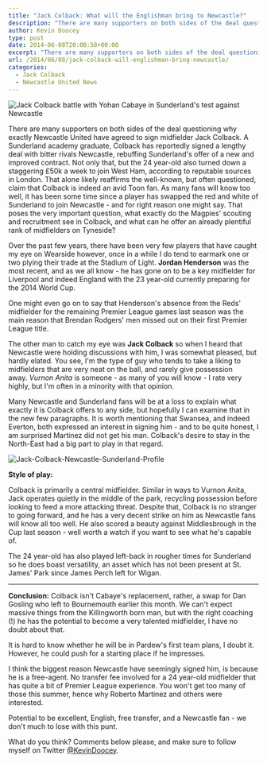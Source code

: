 ```yaml
---
title: "Jack Colback: What will the Englishman bring to Newcastle?"
description: "There are many supporters on both sides of the deal questioning why exactly Newcastle United have agreed to sign midfielder Jack Colback. A Sunderland.."
author: Kevin Doocey
type: post
date: 2014-06-08T20:00:58+00:00
excerpt: "There are many supporters on both sides of the deal questioning why exactly Newcastle United have agreed to sign midfielder Jack Colback. A Sunderland academy graduate, Colback has reportedly signed a lengthy deal with bitter rivals Newcastle, rebuffing Sunderland's offer of a new.."
url: /2014/06/08/jack-colback-will-englishman-bring-newcastle/
categories:
  - Jack Colback
  - Newcastle United News
---
```


![Jack Colback battle with Yohan Cabaye in Sunderland's test against Newcastle](https://www.tynetime.com/wp-content/uploads/2014/06/Jack-Colback-Sunderland-Newcastle.jpg "Colback - Looks set to make controversial switch to Newcastle in the coming days")

There are many supporters on both sides of the deal questioning why exactly Newcastle United have agreed to sign midfielder Jack Colback. A Sunderland academy graduate, Colback has reportedly signed a lengthy deal with bitter rivals Newcastle, rebuffing Sunderland's offer of a new and improved contract. Not only that, but the 24 year-old also turned down a staggering £50k a week to join West Ham, according to reputable sources in London. That alone likely reaffirms the well-known, but often questioned, claim that Colback is indeed an avid Toon fan. As many fans will know too well, it has been some time since a player has swapped the red and white of Sunderland to join Newcastle - and for right reason one might say. That poses the very important question, what exactly do the Magpies' scouting and recruitment see in Colback, and what can he offer an already plentiful rank of midfielders on Tyneside?

Over the past few years, there have been very few players that have caught my eye on Wearside however, once in a while I do tend to earmark one or two plying their trade at the Stadium of Light. **Jordan Henderson** was the most recent, and as we all know - he has gone on to be a key midfielder for Liverpool and indeed England with the 23 year-old currently preparing for the 2014 World Cup.

One might even go on to say that Henderson's absence from the Reds' midfielder for the remaining Premier League games last season was the main reason that Brendan Rodgers' men missed out on their first Premier League title.

The other man to catch my eye was **Jack Colback** so when I heard that Newcastle were holding discussions with him, I was somewhat pleased, but hardly elated. You see, I'm the type of guy who tends to take a liking to midfielders that are very neat on the ball, and rarely give possession away. *Vurnon Anita* is someone - as many of you will know - I rate very highly, but I'm often in a minority with that opinion.

Many Newcastle and Sunderland fans will be at a loss to explain what exactly it is Colback offers to any side, but hopefully I can examine that in the new few paragraphs. It is worth mentioning that Swansea, and indeed Everton, both expressed an interest in signing him - and to be quite honest, I am surprised Martinez did not get his man. Colback's desire to stay in the North-East had a big part to play in that regard.

![Jack-Colback-Newcastle-Sunderland-Profile](https://www.tynetime.com/wp-content/uploads/2014/06/Jack-Colback-Newcastle-Sunderland-Profile.png)

**Style of play:**

Colback is primarily a central midfielder. Similar in ways to Vurnon Anita, Jack operates quietly in the middle of the park, recycling possession before looking to feed a more attacking threat. Despite that, Colback is no stranger to going forward, and he has a very decent strike on him as Newcastle fans will know all too well. He also scored a beauty against Middlesbrough in the Cup last season - well worth a watch if you want to see what he's capable of.

The 24 year-old has also played left-back in rougher times for Sunderland so he does boast versatility, an asset which has not been present at St. James' Park since James Perch left for Wigan.

---

**Conclusion:** Colback isn't Cabaye's replacement, rather, a swap for Dan Gosling who left to Bournemouth earlier this month. We can't expect massive things from the Killingworth born man, but with the right coaching (!) he has the potential to become a very talented midfielder, I have no doubt about that.

It is hard to know whether he will be in Pardew's first team plans, I doubt it. However, he could push for a starting place if he impresses.

I think the biggest reason Newcastle have seemingly signed him, is because he is a free-agent. No transfer fee involved for a 24 year-old midfielder that has quite a bit of Premier League experience. You won't get too many of those this summer, hence why Roberto Martinez and others were interested.

Potential to be excellent, English, free transfer, and a Newcastle fan - we don't much to lose with this punt.

What do you think? Comments below please, and make sure to follow myself on Twitter [@KevinDoocey](https://twitter.com/kevindoocey "kevin doocey twitter").
